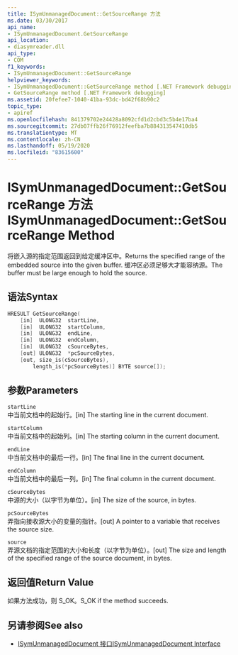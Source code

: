 ```yaml
---
title: ISymUnmanagedDocument::GetSourceRange 方法
ms.date: 03/30/2017
api_name:
- ISymUnmanagedDocument.GetSourceRange
api_location:
- diasymreader.dll
api_type:
- COM
f1_keywords:
- ISymUnmanagedDocument::GetSourceRange
helpviewer_keywords:
- ISymUnmanagedDocument::GetSourceRange method [.NET Framework debugging]
- GetSourceRange method [.NET Framework debugging]
ms.assetid: 20fefee7-1040-41ba-93dc-bd42f68b90c2
topic_type:
- apiref
ms.openlocfilehash: 841379702e24428a8092cfd1d2cbd3c5b4e17ba4
ms.sourcegitcommit: 27db07ffb26f76912feefba7b884313547410db5
ms.translationtype: MT
ms.contentlocale: zh-CN
ms.lasthandoff: 05/19/2020
ms.locfileid: "83615600"
---
```

# <a name="isymunmanageddocumentgetsourcerange-method"></a><span data-ttu-id="3bf5d-102">ISymUnmanagedDocument::GetSourceRange 方法</span><span class="sxs-lookup"><span data-stu-id="3bf5d-102">ISymUnmanagedDocument::GetSourceRange Method</span></span>
<span data-ttu-id="3bf5d-103">将嵌入源的指定范围返回到给定缓冲区中。</span><span class="sxs-lookup"><span data-stu-id="3bf5d-103">Returns the specified range of the embedded source into the given buffer.</span></span> <span data-ttu-id="3bf5d-104">缓冲区必须足够大才能容纳源。</span><span class="sxs-lookup"><span data-stu-id="3bf5d-104">The buffer must be large enough to hold the source.</span></span>  
  
## <a name="syntax"></a><span data-ttu-id="3bf5d-105">语法</span><span class="sxs-lookup"><span data-stu-id="3bf5d-105">Syntax</span></span>  
  
```cpp  
HRESULT GetSourceRange(  
    [in]  ULONG32  startLine,  
    [in]  ULONG32  startColumn,  
    [in]  ULONG32  endLine,  
    [in]  ULONG32  endColumn,  
    [in]  ULONG32  cSourceBytes,  
    [out] ULONG32  *pcSourceBytes,  
    [out, size_is(cSourceBytes),  
        length_is(*pcSourceBytes)] BYTE source[]);  
```  
  
## <a name="parameters"></a><span data-ttu-id="3bf5d-106">参数</span><span class="sxs-lookup"><span data-stu-id="3bf5d-106">Parameters</span></span>  
 `startLine`  
 <span data-ttu-id="3bf5d-107">中当前文档中的起始行。</span><span class="sxs-lookup"><span data-stu-id="3bf5d-107">[in] The starting line in the current document.</span></span>  
  
 `startColumn`  
 <span data-ttu-id="3bf5d-108">中当前文档中的起始列。</span><span class="sxs-lookup"><span data-stu-id="3bf5d-108">[in] The starting column in the current document.</span></span>  
  
 `endLine`  
 <span data-ttu-id="3bf5d-109">中当前文档中的最后一行。</span><span class="sxs-lookup"><span data-stu-id="3bf5d-109">[in] The final line in the current document.</span></span>  
  
 `endColumn`  
 <span data-ttu-id="3bf5d-110">中当前文档中的最后一列。</span><span class="sxs-lookup"><span data-stu-id="3bf5d-110">[in] The final column in the current document.</span></span>  
  
 `cSourceBytes`  
 <span data-ttu-id="3bf5d-111">中源的大小（以字节为单位）。</span><span class="sxs-lookup"><span data-stu-id="3bf5d-111">[in] The size of the source, in bytes.</span></span>  
  
 `pcSourceBytes`  
 <span data-ttu-id="3bf5d-112">弄指向接收源大小的变量的指针。</span><span class="sxs-lookup"><span data-stu-id="3bf5d-112">[out] A pointer to a variable that receives the source size.</span></span>  
  
 `source`  
 <span data-ttu-id="3bf5d-113">弄源文档的指定范围的大小和长度（以字节为单位）。</span><span class="sxs-lookup"><span data-stu-id="3bf5d-113">[out] The size and length of the specified range of the source document, in bytes.</span></span>  
  
## <a name="return-value"></a><span data-ttu-id="3bf5d-114">返回值</span><span class="sxs-lookup"><span data-stu-id="3bf5d-114">Return Value</span></span>  
 <span data-ttu-id="3bf5d-115">如果方法成功，则 S_OK。</span><span class="sxs-lookup"><span data-stu-id="3bf5d-115">S_OK if the method succeeds.</span></span>  
  
## <a name="see-also"></a><span data-ttu-id="3bf5d-116">另请参阅</span><span class="sxs-lookup"><span data-stu-id="3bf5d-116">See also</span></span>

- [<span data-ttu-id="3bf5d-117">ISymUnmanagedDocument 接口</span><span class="sxs-lookup"><span data-stu-id="3bf5d-117">ISymUnmanagedDocument Interface</span></span>](isymunmanageddocument-interface.md)
